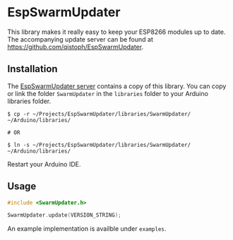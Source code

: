 # EspSwarmUpdater

This library makes it really easy to keep your ESP8266 modules up to date. The accompanying update server can be found at https://github.com/qistoph/EspSwarmUpdater.

## Installation
The [EspSwarmUpdater server](https://github.com/qistoph/EspSwarmUpdater) contains a copy of this library. You can copy or link the folder `SwarmUpdater` in the `libraries` folder to your Arduino libraries folder.

```
$ cp -r ~/Projects/EspSwarmUpdater/libraries/SwarmUpdater/ ~/Arduino/libraries/

# OR

$ ln -s ~/Projects/EspSwarmUpdater/libraries/SwarmUpdater/ ~/Arduino/libraries/
```

Restart your Arduino IDE.

## Usage
```c++
#include <SwarmUpdater.h>

SwarmUpdater.update(VERSION_STRING);
```

An example implementation is availble under `examples`.
